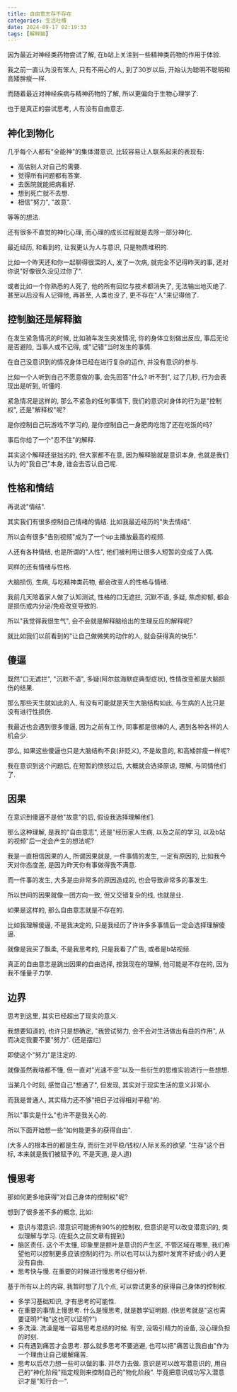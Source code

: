 ```yaml
---
title: 自由意志存不存在
categories: 生活吐槽
date: 2024-09-17 02:19:33
tags: [解释脑]
---
```

因为最近对神经类药物尝试了解, 在b站上关注到一些精神类药物的作用于体验.

我之前一直认为没有笨人, 只有不用心的人, 到了30岁以后, 开始认为聪明不聪明和高矮胖瘦一样.

而随着最近对神经疾病与精神药物的了解, 所以更偏向于生物心理学了.

也于是真正的尝试思考, 人有没有自由意志.

<!--more-->

## 神化到物化

几乎每个人都有"全能神"的集体潜意识, 比较容易让人联系起来的表现有: 

+ 高估别人对自己的需要.
+ 觉得所有问题都有答案.
+ 去医院就能把病看好.
+ 想到死亡就不去想.
+ 相信"努力", "故意".

等等的想法.

还有很多不直觉的神化心理, 而心理的成长过程就是去除一部分神化.

最近经历, 和看到的, 让我更认为人与意识, 只是物质堆积的.

比如一个昨天还和你一起聊得很深的人, 发了一次病, 就完全不记得昨天的事, 还对你说"好像很久没见过你了".

或者比如一个你熟悉的人死了, 他的所有回忆与技术都消失了, 无法输出地灭绝了. 甚至以后没有人记得他, 再甚至, 人类也没了, 更不存在"人"来记得他了.

## 控制脑还是解释脑

在发生紧急情况的时候, 比如骑车发生突发情况, 你的身体立刻做出反应, 事后无论是否避险, 当事人或不记得, 或"记错"当时发生的事情.

在自己没意识到的情况身体已经在进行复杂的运作, 并没有意识的参与.

比如一个人听到自己不愿意做的事, 会先回答"什么? 听不到", 过了几秒, 行为会表现出是听到, 听懂的.

紧急情况是这样的, 那么不紧急的任何事情下, 我们的意识对身体的行为是"控制权", 还是"解释权"呢?

是你控制自己玩游戏不学习的, 是你控制自己一身肥肉吃饱了还在吃饭的吗?

事后你给了一个"忍不住"的解释.

其实这个解释还挺拙劣的, 但大家都不在意, 因为解释脑就是意识本身, 也就是我们认为的"我自己"本身, 谁会去否认自己呢.

## 性格和情结

再说说"情结".

其实我们有很多控制自己情绪的情结. 比如我最近经历的"失去情结".

所以会有很多"告别视频"成为了一个up主播放最高的视频.

人还有各种情结, 也是所谓的"人性", 他们被利用让很多人短暂的变成了人偶.

同样的还有情绪与性格.

大脑损伤, 生病, 与吃精神类药物, 都会改变人的性格与情绪.

我前几天陪着家人做了认知测试, 性格的口无遮拦, 沉默不语, 多疑, 焦虑抑郁, 都会是损伤或内分泌/免疫改变导致的.

所以"我觉得我很生气", 会不会就是解释脑给出的生理反应的解释呢?

就比如我们以前看到的"让自己做微笑的动作的人, 就会获得真的快乐".

## 傻逼

既然"口无遮拦", "沉默不语", 多疑(阿尔兹海默症典型症状), 性情改变都是大脑损伤的结果.

那么那些天生就如此的人, 有没有可能就是天生大脑结构如此, 与生病的人比只是没有进行性损伤.

我最近也会遇到很多傻逼, 因为之前有工作, 同事都是很棒的人, 遇到各种各样的人机会少.

那么, 如果这些傻逼也只是大脑结构不良(非贬义), 不是故意的, 和高矮胖瘦一样呢?

我在意识到这个问题后, 在短暂的愤怒过后, 大概就会选择原谅, 理解, 与同情他们了.

## 因果

在意识到傻逼不是他"故意"的后, 假设我选择理解他们.

那么这种理解, 是我的"自由意志", 还是"经历家人生病, 以及之前的学习, 以及b站的视频"后一定会产生的想法呢?

我是一直相信因果的人, 所谓因果就是, 一件事情的发生, 一定有原因的, 比如我今天对你态度差, 是因为昨天你有事做得我不满意.

而一件事的发生, 大多是由非常多的原因造成的, 也会导致非常多的事发生.

所以世间的因果就像一团方向一致, 但又交错复杂的线, 也就是业.

如果是这样的, 那么自由意志就是不存在的.

比如我理解傻逼, 不是我决定的, 只是我经历了许许多多事情后一定会选择理解傻逼.

就像是我买了飘柔, 不是我思考的, 只是我看了广告, 或者是b站视频.

真正的自由意志是跳出因果的自由选择, 按我现在的理解, 他可能是不存在的, 因为我不懂量子力学.

## 边界

思考到这里, 其实已经超出了现实的意义.

我想要知道的, 也许只是想确定, "我尝试努力, 会不会对生活做出有益的作用", 从而决定我要不要"努力". (还是摆烂)

即使这个"努力"是注定的.

就像虽然我啥都不懂, 但一直对"光速不变"以及一些衍生的思维实验进行一些想想.

当某几个时刻, 感觉自己"想通了", 但发现, 其实对于现实生活的意义非常小.

而我是普通人, 其实精力还不够"把日子过得相对平稳"的.

所以"事实是什么"也许不是我关心的.

所以下面开始想一些"如何能更多的获得自由".

(大多人的根本目的都是生存, 而衍生对平稳/钱权/人际关系的欲望. "生存"这个目标, 本来就是我们被赋予的, 不是天道, 是人道)

## 慢思考

那如何更多地获得"对自己身体的控制权"呢?

想到了很多差不多的概念, 比如: 

+ 意识与潜意识. 潜意识可能拥有90%的控制权, 但意识是可以改变潜意识的, 类似理解与学习. (在挺久之前文章有提到)
+ 脑区责任. 这个不太懂, 印象里是额叶是意识的产生区, 不管区域在哪里, 我们希望他可以控制更多应该控制的行为. 所以也可以认为额叶发育不好或小的人更没有自由.
+ 思考快与慢. 在重要的时候进行慢思考仔细分析.

基于所有以上的内容, 我暂时想了几个点, 可以尝试更多的获得自己身体的控制权.

+ 多学习基础知识, 才有思考的可能性.
+ 在重要的事情上慢思考. 什么是慢思考, 就是数学证明题. (快思考就是"这也需要证明?"和"这也可以证明?")
+ 多洗澡. 洗澡是唯一容易思考总结的时候. 有空, 没吸引精力的设备, 没心理负担的时刻.
+ 只有遇到痛苦才会思考. 那么就多思考不要逃避, 也可以把"痛苦让我自由"作为一个理由让自己缓解痛苦.
+ 思考以后尽力想一些可以做的事. 并尽力去做. 意识是可以改写潜意识的, 用自己的"神化阶段"指定规则来控制自己的"物化阶段". 毕竟把意识成功写入潜意识才是"知行合一".
